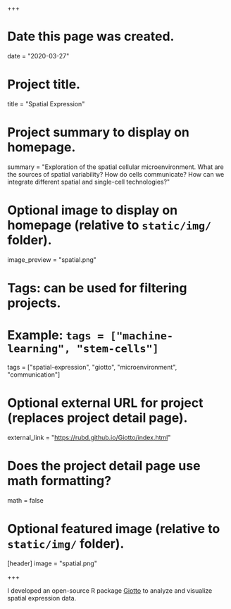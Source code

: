 +++
# Date this page was created.
date = "2020-03-27"

# Project title.
title = "Spatial Expression"

# Project summary to display on homepage.
summary = "Exploration of the spatial cellular microenvironment. What are the sources of spatial variability? How do cells communicate? How can we integrate different spatial and single-cell technologies?"

# Optional image to display on homepage (relative to `static/img/` folder).
image_preview = "spatial.png"

# Tags: can be used for filtering projects.
# Example: `tags = ["machine-learning", "stem-cells"]`
tags = ["spatial-expression", "giotto", "microenvironment", "communication"]

# Optional external URL for project (replaces project detail page).
external_link = "https://rubd.github.io/Giotto/index.html"

# Does the project detail page use math formatting?
math = false

# Optional featured image (relative to `static/img/` folder).
[header]
image = "spatial.png"

+++

I developed an open-source R package [Giotto](https://rubd.github.io/Giotto/) to analyze and visualize spatial expression data.
